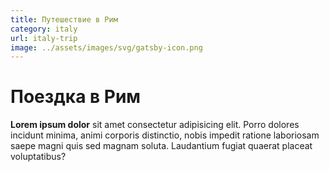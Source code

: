 ```yaml
---
title: Путешествие в Рим
category: italy
url: italy-trip
image: ../assets/images/svg/gatsby-icon.png
---
```


# Поездка в Рим
**Lorem ipsum dolor** sit amet consectetur adipisicing elit. Porro dolores incidunt minima, animi corporis distinctio, nobis impedit ratione laboriosam saepe magni quis sed magnam soluta. Laudantium fugiat quaerat placeat voluptatibus?
